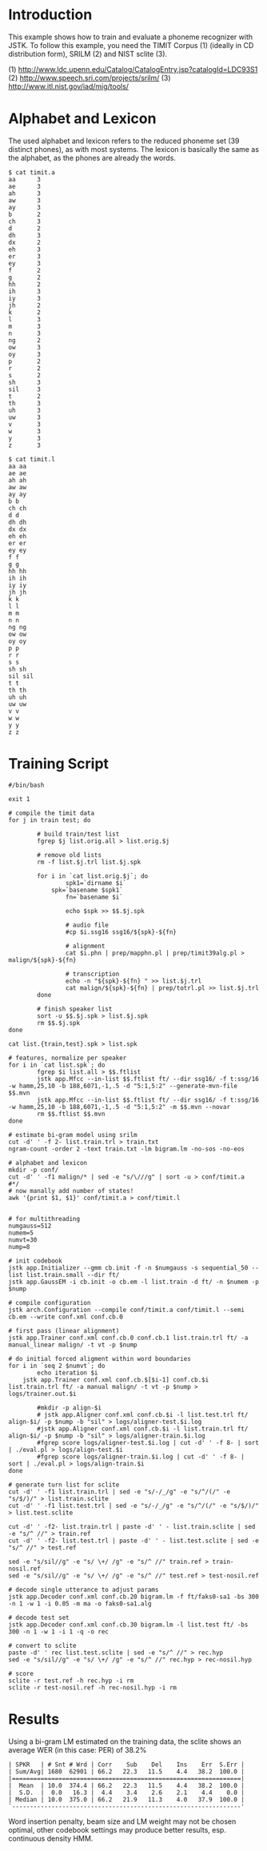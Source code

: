 # Introduction #
This example shows how to train and evaluate a phoneme recognizer with JSTK. To follow this example, you need the TIMIT Corpus (1) (ideally in CD distribution form), SRILM (2) and NIST sclite (3).


(1) http://www.ldc.upenn.edu/Catalog/CatalogEntry.jsp?catalogId=LDC93S1
(2) http://www.speech.sri.com/projects/srilm/
(3) http://www.itl.nist.gov/iad/mig/tools/

# Alphabet and Lexicon
The used alphabet and lexicon refers to the reduced phoneme set (39 distinct phones), as with most systems. The lexicon is basically the same as the alphabet, as the phones are already the words.
```
$ cat timit.a
aa      3
ae      3
ah      3
aw      3
ay      3
b       2
ch      3
d       2
dh      3
dx      2
eh      3
er      3
ey      3
f       2
g       2
hh      2
ih      3
iy      3
jh      2
k       2
l       3
m       3
n       3
ng      2
ow      3
oy      3
p       2
r       2
s       2
sh      3
sil     3
t       2
th      3
uh      3
uw      3
v       3
w       3
y       3
z       3
```

```
$ cat timit.l
aa aa
ae ae
ah ah
aw aw
ay ay
b b
ch ch
d d
dh dh
dx dx
eh eh
er er
ey ey
f f
g g
hh hh
ih ih
iy iy
jh jh
k k
l l
m m
n n
ng ng
ow ow
oy oy
p p
r r
s s
sh sh
sil sil
t t
th th
uh uh
uw uw
v v
w w
y y
z z
```

# Training Script
```
#/bin/bash

exit 1

# compile the timit data
for j in train test; do

        # build train/test list
        fgrep $j list.orig.all > list.orig.$j

        # remove old lists
        rm -f list.$j.trl list.$j.spk

        for i in `cat list.orig.$j`; do
                spk1=`dirname $i`
            spk=`basename $spk1`
                fn=`basename $i`

                echo $spk >> $$.$j.spk

                # audio file
                #cp $i.ssg16 ssg16/${spk}-${fn}

                # alignment 
                cat $i.phn | prep/mapphn.pl | prep/timit39alg.pl > malign/${spk}-${fn}

                # transcription
                echo -n "${spk}-${fn} " >> list.$j.trl
                cat malign/${spk}-${fn} | prep/totrl.pl >> list.$j.trl
        done

        # finish speaker list
        sort -u $$.$j.spk > list.$j.spk
        rm $$.$j.spk
done

cat list.{train,test}.spk > list.spk

# features, normalize per speaker
for i in `cat list.spk`; do
        fgrep $i list.all > $$.ftlist
        jstk app.Mfcc --in-list $$.ftlist ft/ --dir ssg16/ -f t:ssg/16 -w hamm,25,10 -b 188,6071,-1,.5 -d "5:1,5:2" --generate-mvn-file $$.mvn
        jstk app.Mfcc --in-list $$.ftlist ft/ --dir ssg16/ -f t:ssg/16 -w hamm,25,10 -b 188,6071,-1,.5 -d "5:1,5:2" -m $$.mvn --novar
        rm $$.ftlist $$.mvn
done

# estimate bi-gram model using srilm
cut -d' ' -f 2- list.train.trl > train.txt
ngram-count -order 2 -text train.txt -lm bigram.lm -no-sos -no-eos 

# alphabet and lexicon
mkdir -p conf/
cut -d' ' -f1 malign/* | sed -e "s/\///g" | sort -u > conf/timit.a  #*/
# now manally add number of states!
awk '{print $1, $1}' conf/timit.a > conf/timit.l


# for multithreading
numgauss=512
numem=5
numvt=30
nump=8

# init codebook
jstk app.Initializer --gmm cb.init -f -n $numgauss -s sequential_50 --list list.train.small --dir ft/
jstk app.GaussEM -i cb.init -o cb.em -l list.train -d ft/ -n $numem -p $nump

# compile configuration
jstk arch.Configuration --compile conf/timit.a conf/timit.l --semi cb.em --write conf.xml conf.cb.0

# first pass (linear alignment)
jstk app.Trainer conf.xml conf.cb.0 conf.cb.1 list.train.trl ft/ -a manual_linear malign/ -t vt -p $nump

# do initial forced aligment within word boundaries
for i in `seq 2 $numvt`; do
        echo iteration $i
    jstk app.Trainer conf.xml conf.cb.$[$i-1] conf.cb.$i list.train.trl ft/ -a manual malign/ -t vt -p $nump > logs/trainer.out.$i

        #mkdir -p align-$i
        # jstk app.Aligner conf.xml conf.cb.$i -l list.test.trl ft/ align-$i/ -p $nump -b "sil" > logs/aligner-test.$i.log
        #jstk app.Aligner conf.xml conf.cb.$i -l list.train.trl ft/ align-$i/ -p $nump -b "sil" > logs/aligner-train.$i.log
        #fgrep score logs/aligner-test.$i.log | cut -d' ' -f 8- | sort | ./eval.pl > logs/align-test.$i
        #fgrep score logs/aligner-train.$i.log | cut -d' ' -f 8- | sort | ./eval.pl > logs/align-train.$i
done

# generate turn list for sclite
cut -d' ' -f1 list.train.trl | sed -e "s/-/_/g" -e "s/^/(/" -e "s/$/)/" > list.train.sclite
cut -d' ' -f1 list.test.trl | sed -e "s/-/_/g" -e "s/^/(/" -e "s/$/)/" > list.test.sclite

cut -d' ' -f2- list.train.trl | paste -d' ' - list.train.sclite | sed -e "s/^ //" > train.ref
cut -d' ' -f2- list.test.trl | paste -d' ' - list.test.sclite | sed -e "s/^ //" > test.ref

sed -e "s/sil//g" -e "s/ \+/ /g" -e "s/^ //" train.ref > train-nosil.ref
sed -e "s/sil//g" -e "s/ \+/ /g" -e "s/^ //" test.ref > test-nosil.ref

# decode single utterance to adjust params
jstk app.Decoder conf.xml conf.cb.20 bigram.lm -f ft/faks0-sa1 -bs 300 -n 1 -w 1 -i 0.05 -m ma -o faks0-sa1.alg

# decode test set
jstk app.Decoder conf.xml conf.cb.30 bigram.lm -l list.test ft/ -bs 300 -n 1 -w 1 -i 1 -q -o rec

# convert to sclite
paste -d' ' rec list.test.sclite | sed -e "s/^ //" > rec.hyp
sed -e "s/sil//g" -e "s/ \+/ /g" -e "s/^ //" rec.hyp > rec-nosil.hyp

# score
sclite -r test.ref -h rec.hyp -i rm
sclite -r test-nosil.ref -h rec-nosil.hyp -i rm
```

# Results #
Using a bi-gram LM estimated on the training data, the sclite shows an average WER (in this case: PER) of 38.2%
```
| SPKR   | # Snt # Wrd | Corr    Sub    Del    Ins    Err  S.Err |
| Sum/Avg| 1680  62901 | 66.2   22.3   11.5    4.4   38.2  100.0 |
|================================================================|
|  Mean  | 10.0  374.4 | 66.2   22.3   11.5    4.4   38.2  100.0 |
|  S.D.  |  0.0   16.3 |  4.4    3.4    2.6    2.1    4.4    0.0 |
| Median | 10.0  375.0 | 66.2   21.9   11.3    4.0   37.9  100.0 |
`----------------------------------------------------------------'
```

Word insertion penalty, beam size and LM weight may not be chosen optimal, other codebook settings may produce better results, esp. continuous density HMM.